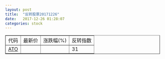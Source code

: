 ```yaml
---
layout: post
title:  "反转股票20171226"
date:   2017-12-26 01:28:07
categories: stock
---
```


<script type="text/javascript">
var stockList = []
stockList.push('gb_ato');
</script>

<table border="1">
 <tr>
 <td>代码</td>
  <td>最新价</td>
  <td>涨跌幅(%)</td>
 <td>反转指数</td>
</tr>
  <tr id="ato"><td><a href="http://stock.finance.sina.com.cn/usstock/quotes/ATO.html" target="_blank">ATO</a></td><td></td><td></td><td>31</td></tr>
</table>
